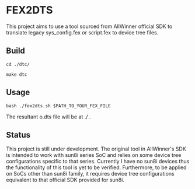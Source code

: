 # FEX2DTS

This project aims to use a tool sourced from AllWinner official SDK to translate legacy sys_config.fex or script.fex to device tree files.

## Build
```
cd ./dtc/
```

```
make dtc
```

## Usage
```
bash ./fex2dts.sh $PATH_TO_YOUR_FEX_FILE
```
The resultant o.dts file will be at ./ .

## Status

This project is still under development. The original tool in AllWinner's SDK is intended to work with sun8i series SoC and relies on some device tree configurations specific to that series. Currently I have no sun8i devices thus the functionality of this tool is yet to be verified. Furthermore, to be applied on SoCs other than sun8i family, it requires device tree configurations equivalent to that official SDK provided for sun8i.  
